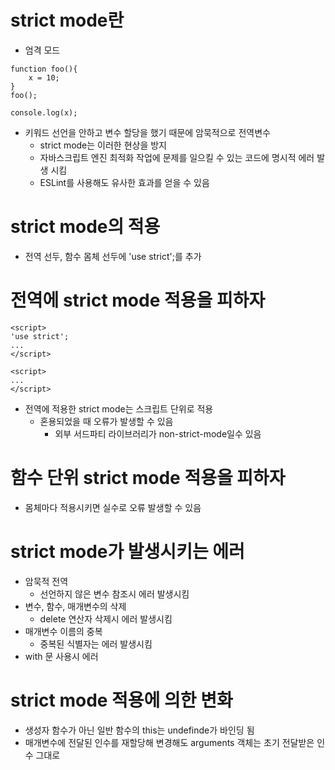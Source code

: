# strict mode란

-   엄격 모드

```
function foo(){
    x = 10;
}
foo();

console.log(x);
```

-   키워드 선언을 안하고 변수 할당을 했기 때문에 암묵적으로 전역변수
    -   strict mode는 이러한 현상을 방지
    -   자바스크립트 엔진 최적화 작업에 문제를 일으킬 수 있는 코드에 명시적 에러 발생 시킴
    -   ESLint를 사용해도 유사한 효과를 얻을 수 있음

# strict mode의 적용

-   전역 선두, 함수 몸체 선두에 'use strict';를 추가

# 전역에 strict mode 적용을 피하자

```
<script>
'use strict';
...
</script>

<script>
...
</script>
```

-   전역에 적용한 strict mode는 스크립트 단위로 적용
    -   혼용되었을 때 오류가 발생할 수 있음
        -   외부 서드파티 라이브러리가 non-strict-mode일수 있음

# 함수 단위 strict mode 적용을 피하자

-   몸체마다 적용시키면 실수로 오류 발생할 수 있음

# strict mode가 발생시키는 에러

-   암묵적 전역
    -   선언하지 않은 변수 참조시 에러 발생시킴
-   변수, 함수, 매개변수의 삭제
    -   delete 연산자 삭제시 에러 발생시킴
-   매개변수 이름의 중복
    -   중복된 식별자는 에러 발생시킴
-   with 문 사용시 에러

# strict mode 적용에 의한 변화

-   생성자 함수가 아닌 일반 함수의 this는 undefinde가 바인딩 됨
-   매개변수에 전달된 인수를 재할당해 변경해도 arguments 객체는 초기 전달받은 인수 그대로
